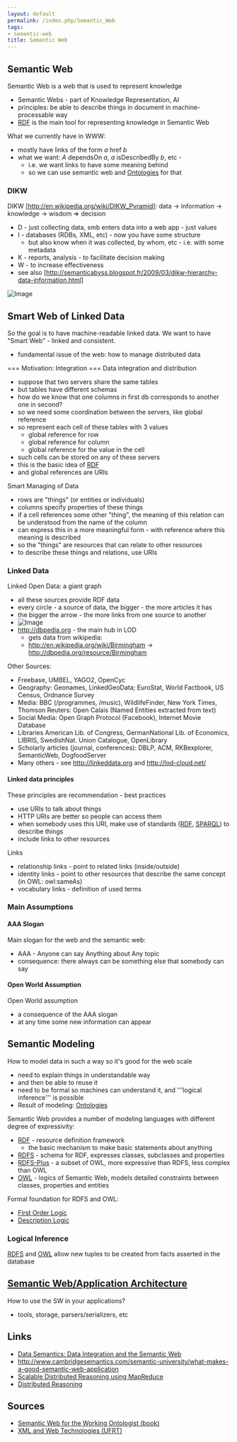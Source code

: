 ```yaml
---
layout: default
permalink: /index.php/Semantic_Web
tags:
- semantic-web
title: Semantic Web
---
```

## Semantic Web
Semantic Web is a web that is used to represent knowledge
- Semantic Webs - part of Knowledge Representation, AI
- principles: be able to describe things in document in machine-processable way
- [RDF](RDF) is the main tool for representing knowledge in Semantic Web

What we currently have in WWW:
- mostly have links of the form $a \ \text{href} \ b$
- what we want: $A \ \text{dependsOn} \ a$, $a \ \text{isDescribedBy} \ b$, etc -
  - i.e. we want links to have some meaning behind
  - so we can use semantic web and [Ontologies](Ontologies) for that


### DIKW
DIKW [http://en.wikipedia.org/wiki/DIKW_Pyramid]: data $\to$ information $\to$ knowledge $\to$ wisdom $\Rightarrow$ decision 
- D - just collecting data, smb enters data into a web app - just values
- I - databases (RDBs, XML, etc) - now you have some structure
  - but also know when it was collected, by whom, etc - i.e. with some metadata
- K - reports, analysis - to facilitate decision making
- W - to increase effectiveness 
- see also [http://semanticabyss.blogspot.fr/2009/03/dikw-hierarchy-data-information.html]

<img src="http://upload.wikimedia.org/wikipedia/en/9/93/DIKW.png" alt="Image">


## Smart Web of Linked Data
So the goal is to have machine-readable linked data. We want to have "Smart Web" - linked and consistent.
- fundamental issue of the web: how to manage distributed data 


=== Motivation: Integration === 
Data integration and distribution
- suppose that two servers share the same tables
- but tables have different schemas 
- how do we know that one columns in first db corresponds to another one in second?
- so we need some coordination between the servers, like global reference
- so represent each cell of these tables with 3 values
  - global reference for row
  - global reference for column
  - global reference for the value in the cell 
- such cells can be stored on any of these servers 
- this is the basic idea of [RDF](RDF)
- and global references are URIs


Smart Managing of Data
- rows are "things" (or entities or individuals)
- columns specify properties of these things
- if a cell references some other "thing", the meaning of this relation can be understood from the name of the column
- can express this in a more meaningful form - with reference where this meaning is described
- so the "things" are resources that can relate to other resources
- to describe these things and relations, use URIs 


### Linked Data
Linked Open Data: a giant graph 
- all these sources provide RDF data
- every circle - a source of data, the bigger - the more articles it has 
- the bigger the arrow - the more links from one source to another
- <img src="http://lod-cloud.net/versions/2011-09-19/lod-cloud_colored_300px.png" alt="Image">
- http://dbpedia.org - the main hub in LOD
  - gets data from wikipedia:
  - http://en.wikipedia.org/wiki/Birmingham $\to$  http://dbpedia.org/resource/Birmingham


Other Sources:
- Freebase, UMBEL, YAGO2, OpenCyc
- Geography: Geonames, LinkedGeoData; EuroStat, World Factbook, US Census, Ordnance
Survey
- Media: BBC (/programmes, /music), WildlifeFinder, New York Times, Thomson Reuters: Open Calais (Named Entities extracted from text)
- Social Media: Open Graph Protocol (Facebook), Internet Movie Database
- Libraries American Lib. of Congress, GermanNational Lib. of Economics, LIBRIS, SwedishNat. Union Catalogue, OpenLibrary
- Scholarly articles (journal, conferences): DBLP, ACM, RKBexplorer, SemanticWeb, DogfoodServer
- Many others - see http://linkeddata.org and http://lod-cloud.net/


#### Linked data principles
These principles are recommendation - best practices 
- use URIs to talk about things 
- HTTP URIs are better so people can access them 
- when somebody uses this URI, make use of standards ([RDF](RDF), [SPARQL](SPARQL)) to describe things
- include links to other resources 

Links
- relationship links - point to related links (inside/outside)
- identity links - point to other resources that describe the same concept (in OWL: owl:sameAs)
- vocabulary links - definition of used terms 


### Main Assumptions
#### AAA Slogan
Main slogan for the web and the semantic web:
- AAA - Anyone can say Anything about Any topic 
- consequence: there always can be something else that somebody can say 

#### Open World Assumption
Open World assumption
- a consequence of the AAA slogan
- at any time some new information can appear


## Semantic Modeling
How to model data in such a way so it's good for the web scale 
- need to explain things in understandable way
- and then be able to reuse it 
- need to be formal so machines can understand it, and '''logical inference''' is possible
- Result of modeling: [Ontologies](Ontologies)


Semantic Web provides a number of modeling languages with different degree of expressivity:
- [RDF](RDF) - resource definition framework
  - the basic mechanism to make basic statements about anything
- [RDFS](RDFS) - schema for RDF, expresses classes, subclasses and properties
- [RDFS-Plus](RDFS-Plus) - a subset of OWL, more expressive than RDFS, less complex than OWL
- [OWL](OWL) - logics of Semantic Web, models detailed constraints between classes, properties and entities

Formal foundation for RDFS and OWL:
- [First Order Logic](First_Order_Logic)
- [Description Logic](Description_Logic)


### Logical Inference
<!-- Main: Inference in Semantic Web -->
[RDFS](RDFS) and [OWL](OWL) allow new tuples to be created from facts asserted in the database


## [Semantic Web/Application Architecture](Semantic_Web_Application_Architecture)
How to use the SW in your applications?
- tools, storage, parsers/serializers, etc


## Links
- [Data Semantics: Data Integration and the Semantic Web](http://citeseerx.ist.psu.edu/viewdoc/download?doi=10.1.1.121.6980&rep=rep1&type=pdf)
- http://www.cambridgesemantics.com/semantic-university/what-makes-a-good-semantic-web-application
- [Scalable Distributed Reasoning using MapReduce](http://www.few.vu.nl/~jui200/papers/ISWC09-Urbani.pdf)
- [Distributed Reasoning](http://www.cs.cf.ac.uk/Dave/AI2/node102.html)


## Sources
- [Semantic Web for the Working Ontologist (book)](Semantic_Web_for_the_Working_Ontologist_(book))
- [XML and Web Technologies (UFRT)](XML_and_Web_Technologies_(UFRT))
